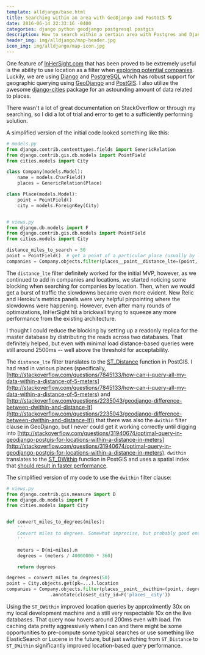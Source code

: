 ```yaml
---
template: alldjango/base.html
title: Searching within an area with GeoDjango and PostGIS 🌎
date: 2016-06-14 22:33:16 -0400
categories: django python geodjango postgresql postgis
description: How to search within a certain area with Postgres and Django.
header_img: img/alldjango/map-header.jpg
icon_img: img/alldjango/map-icon.jpg
---
```


One feature of [InHerSight.com](https://www.inhersight.com) that has been proved to be extremely useful is the ability to use location as a filter when [exploring potential companies](https://www.inhersight.com/discover). Luckily, we are using [Django](https://www.djangoproject.com/) and [PostgreSQL](https://www.postgresql.org) which has robust support for geographic querying using [GeoDjango](https://docs.djangoproject.com/en/stable/ref/contrib/gis/) and [PostGIS](http://postgis.net/). I also utilize the awesome [django-cities](https://github.com/coderholic/django-cities) package for an astounding amount of data related to places.

There wasn't a lot of great documentation on StackOverflow or through my searching, so I did a lot of trial and error to get to a sufficiently performing solution.

A simplified version of the initial code looked something like this:

```python
# models.py
from django.contrib.contenttypes.fields import GenericRelation
from django.contrib.gis.db.models import PointField
from cities.models import City

class Company(models.Model):
    name = models.CharField()
    places = GenericRelation(Place)

class Place(models.Model):
    point = PointField()
    city = models.ForeignKey(City)


# views.py
from django.db.models import F
from django.contrib.gis.db.models import PointField
from cities.models import City

distance_miles_to_search = 50
point = PointField()  # get a point of a particular place (usually by latitude/longitude)
companies = Company.objects.filter(places__point__distance_lte=(point, D(mi=distance_miles_to_search))).annotate(closest_city_id=F('places__city'))
```

The `distance_lte` filter definitely worked for the initial MVP, however, as we continued to add in companies and locations, we started noticing some blocking when searching for companies by location. Then, when we would get a burst of traffic the slowdowns became even more evident. New Relic and Heroku's metrics panels were very helpful pinpointing where the slowdowns were happening. However, even after many rounds of optimizations, InHerSight hit a brickwall trying to squeeze any more performance from the existing architecture.

I thought I could reduce the blocking by setting up a readonly replica for the master database by distributing the reads across two databases. That definitely helped, but even with minimal load distance-based queries were still around 2500ms -- well above the threshold for acceptability.

The `distance_lte` filter translates to the [ST_Distance](http://postgis.net/docs/ST_Distance.html) function in PostGIS. I had read in various places (specifically, [http://stackoverflow.com/questions/7845133/how-can-i-query-all-my-data-within-a-distance-of-5-meters](http://stackoverflow.com/questions/7845133/how-can-i-query-all-my-data-within-a-distance-of-5-meters) and [http://stackoverflow.com/questions/2235043/geodjango-difference-between-dwithin-and-distance-lt](http://stackoverflow.com/questions/2235043/geodjango-difference-between-dwithin-and-distance-lt)) that there was also the `dwithin` filter clause in GeoDjango, but I never could get it working correctly until digging into [http://stackoverflow.com/questions/31940674/optimal-query-in-geodjango-postgis-for-locations-within-a-distance-in-meters](http://stackoverflow.com/questions/31940674/optimal-query-in-geodjango-postgis-for-locations-within-a-distance-in-meters). `dwithin` translates to the [ST_DWithin](http://postgis.net/docs/ST_DWithin.html) function in PostGIS and uses a spatial index that [should result in faster performance](http://stackoverflow.com/questions/7845133/how-can-i-query-all-my-data-within-a-distance-of-5-meters#comment9588147_7845663).

The simplified version of my code to use the `dwithin` filter clause:

```python
# views.py
from django.contrib.gis.measure import D
from django.db.models import F
from cities.models import City


def convert_miles_to_degrees(miles):
    '''
    Convert miles to degrees. Somewhat imprecise, but probably good enough.
    '''

    meters = D(mi=miles).m
    degrees = (meters / 40000000 * 360)

    return degrees

degrees = convert_miles_to_degrees(50)
point = City.objects.get(pk=...).location
companies = Company.objects.filter(places__point__dwithin=(point, degrees))\
                .annotate(closest_city_id=F('places__city'))
```

Using the `ST_DWithin` improved location queries by approximently 30x on my local development machine and a still very respectable 10x on the live databases. That query now hovers around 200ms even with load. I'm caching data pretty aggressively when I can and there might be some opportunities to pre-compute some typical searches or use something like ElasticSearch or Lucene in the future, but just switching from `ST_Distance` to `ST_DWithin` significantly improved location-based query performance.
